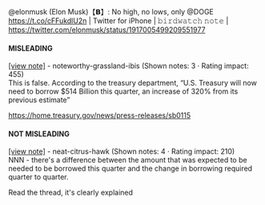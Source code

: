 @elonmusk (Elon Musk)【𝗕】: No high, no lows, only @DOGE https://t.co/cFFukdlU2n | Twitter for iPhone | 𝚋𝚒𝚛𝚍𝚠𝚊𝚝𝚌𝚑 𝚗𝚘𝚝𝚎 | https://twitter.com/elonmusk/status/1917005499209551977

#### MISLEADING

[[view note]](https://x.com/i/birdwatch/n/1917175672335950055) - noteworthy-grassland-ibis (Shown notes: 3 · Rating impact: 455)\
This is false. According to the treasury department, “U.S. Treasury will now need to borrow $514 Billion this quarter, an increase of 320% from its previous estimate”

https://home.treasury.gov/news/press-releases/sb0115

#### NOT MISLEADING

[[view note]](https://x.com/i/birdwatch/n/1917185455532962115) - neat-citrus-hawk (Shown notes: 4 · Rating impact: 210)\
NNN - there's a difference between the amount that was expected to be needed to be borrowed this quarter and the change in borrowing required quarter to quarter. 

Read the thread, it's clearly explained 
